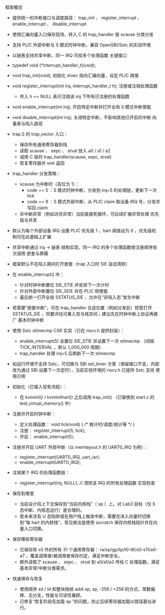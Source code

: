 框架概览

- 提供统一的中断接口与调度路径： trap_init 、 register_interrupt 、 enable_interrupt 、 disable_interrupt
- 使用汇编向量入口保存现场，转入 C 的 trap_handler 按 scause 分类分发
- 支持 PLIC 外部中断与 S 模式时钟中断，兼容 OpenSBI/Sstc 的实验环境
- 以链表支持共享中断，同一 IRQ 可挂多个处理函数
关键接口

- typedef void (*interrupt_handler_t)(void);
- void trap_init(void); 初始化 stvec 指向汇编向量，设定 PLIC 阈值
- void register_interrupt(int irq, interrupt_handler_t h); 注册或注销处理函数
  - 传入 h == NULL 表示注销该 irq 下所有已注册的处理函数
- void enable_interrupt(int irq); 开启特定中断并打开全局 S 模式中断使能
- void disable_interrupt(int irq); 关闭特定中断，不影响其他已开启的中断
向量表与陷入路径

- trap.S 的 trap_vector 入口：
  - 保存所有通用寄存器到栈
  - 读取 scause 、 sepc 、 stval 放入 a0 / a1 / a2
  - 调用 C 层的 trap_handler(scause, sepc, stval)
  - 恢复寄存器并 sret 返回
- trap_handler 分发策略：
  - scause 为中断时（高位为 1）：
    - code == 5 ：S 模式时钟中断，分发到 irq=5 的处理链，更新下一次 tick
    - code == 9 ：S 模式外部中断，从 PLIC claim 取设备 IRQ 号，分发并写回 claim
  - 非中断异常（例如访存异常）当前直接死循环，可后续扩展异常处理
优先级与共享

- 默认为每个外部设备 IRQ 设置 PLIC 优先级 1 ，hart 阈值设为 0 ，优先级机制可在此基础上扩展
- 共享中断通过 irq → 链表 结构实现，同一 IRQ 的多个处理函数按注册顺序依次调用
嵌套与屏蔽

- 框架默认不在陷入期间打开嵌套（trap 入口时 SIE 自动清除）
- 在 enable_interrupt() 中：
  - 针对时钟中断置位 SIE_STIE 并安排下一次计时
  - 针对外部中断置位 SIE_SEIE 并在 PLIC 侧使能
  - 最后统一打开全局 SSTATUS_SIE ，允许在“非陷入态”发生中断
- 若需要“嵌套中断”，可在 trap_handler 合适位置（例如分发前）短暂打开 SSTATUS_SIE ，但要评估可重入性与栈空间；建议先在时钟中断上验证再推广
基本时钟中断

- 使用 Sstc stimecmp CSR 实现（已在 riscv.h 提供封装）：
  - enable_interrupt(5) 会置位 SIE_STIE 并设置下一次 stimecmp （间隔 TICK_INTERVAL ，默认 1_000_000 周期）
  - trap_handler 处理 irq=5 后刷新下一次 stimecmp
- 如运行环境不支持 Sstc，可切换为 SBI set_timer 方案（保留接口不变，内部改为通过 SBI 设置下一次定时），当前实验环境的 riscv.h 已提供 Sstc 支持
使用示例

- 初始化（已接入现有流程）：
  - 在 kvminit() / kvminithart() 之后调用 trap_init() （已替换到 start.c 的 test_virtual_memory() 中）
- 注册并开启时钟中断：
  - 定义处理函数： void tick(void) { /* 做计时/调度/统计等 */ }
  - 注册： register_interrupt(5, tick);
  - 开启： enable_interrupt(5);
- 注册并开启 UART 外部中断（以 memlayout.h 的 UART0_IRQ 为例）：
  - register_interrupt(UART0_IRQ, uart_isr);
  - enable_interrupt(UART0_IRQ);
- 注销某个 IRQ 的处理函数链：
  - register_interrupt(irq, NULL); // 清除该 IRQ 的所有处理函数
  实现检查

- 保存到哪里
  - 当前设计将上下文保存到“当前内核栈”（ sp ）上。对 Lab3 目标（仅 S 态中断、内核态运行）是合理的。
  - 若未来涉及 U 态陷阱或在用户栈上触发中断，需要在进入向量时切换到“每 hart 的内核栈”，常见做法是使用 sscratch 保存内核栈指针并在向量入口切换。
- 保存哪些寄存器
  - 已保存除 x0 外的所有 31 个通用寄存器： ra/sp/gp/tp/t0-t6/s0-s11/a0-a7 ，覆盖调用者/被调用者保存约定，满足中断安全。
  - 额外读取了 scause 、 sepc 、 stval 到 a0/a1/a2 传给 C 处理函数，满足基本异常/中断分类需求。
- 快速保存与恢复
  - 使用顺序 sd / ld 和整块栈帧 addi sp, sp, -256 / +256 的方式，常数偏移、无分支，性能与可读性兼顾。
  - 已修复“恢复阶段先加载 sp ”的问题，防止后续寄存器加载以错误基址进行。
  